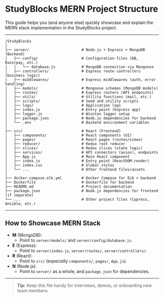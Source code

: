 # StudyBlocks MERN Project Structure

This guide helps you (and anyone else) quickly showcase and explain the MERN stack implementation in the StudyBlocks project.

---

```
/StudyBlocks
│
├── server/                        # Node.js + Express + MongoDB (Backend)
│   ├── config/                    # Configuration files (DB, Razorpay, etc.)
│   │   └── database.js            # MongoDB connection via Mongoose
│   ├── controllers/               # Express route controllers (business logic)
│   ├── middlewares/               # Express middlewares (auth, error handling)
│   ├── models/                    # Mongoose schemas (MongoDB models)
│   ├── routes/                    # Express routers (API endpoints)
│   ├── utils/                     # Utility functions (mail, etc.)
│   ├── scripts/                   # Seed and utility scripts
│   ├── logs/                      # Application logs
│   ├── index.js                   # Entry point (Express app)
│   ├── logger.js                  # Winston logger setup
│   ├── package.json               # Node.js dependencies for backend
│   └── .env                       # Backend environment variables
│
├── src/                           # React (Frontend)
│   ├── components/                # React components (UI)
│   ├── pages/                     # React pages (routes/views)
│   ├── reducer/                   # Redux root reducer
│   ├── slices/                    # Redux slices (state logic)
│   ├── services/                  # API connectors (axios), endpoints
│   ├── App.js                     # Main React component
│   ├── index.js                   # Entry point (ReactDOM.render)
│   ├── index.css                  # Global styles
│   └── ...                        # Other frontend files/assets
│
├── docker-compose.elk.yml         # Docker Compose for ELK + backend
├── Dockerfile                     # Dockerfile for backend
├── README.md                      # Project documentation
├── package.json                   # Node.js dependencies for frontend (if separate)
└── ...                            # Other project files (Cypress, Ansible, etc.)
```

---

## How to Showcase MERN Stack

- **M** (MongoDB):  
  - Point to `server/models/` and `server/config/database.js`.
- **E** (Express):  
  - Point to `server/index.js`, `server/routes/`, `server/controllers/`.
- **R** (React):  
  - Point to `src/` (especially `components/`, `pages/`, `App.js`).
- **N** (Node.js):  
  - Point to `server/` as a whole, and `package.json` for dependencies.

---

> **Tip:**
> Keep this file handy for interviews, demos, or onboarding new team members.
